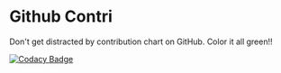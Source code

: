 # Github Contri
Don't get distracted by contribution chart on GitHub. Color it all green!!

[![Codacy Badge](https://api.codacy.com/project/badge/Grade/8fb8ceb65ea242c782704f77ea83da21)](https://www.codacy.com?utm_source=github.com&amp;utm_medium=referral&amp;utm_content=bhumijgupta/Github-contri&amp;utm_campaign=Badge_Grade)